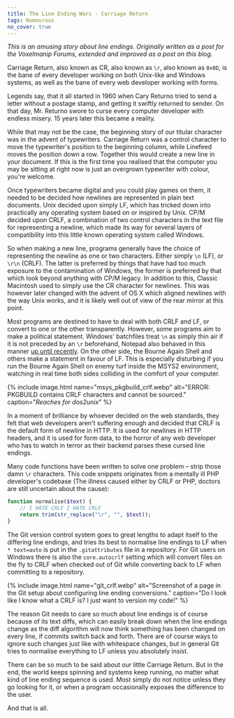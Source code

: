 ```yaml
---
title: The Line Ending Wars - Carriage Return
tags: Humourous
no_cover: true
---
```


*This is an amusing story about line endings. Originally written as a post for the Voxelmanip Forums, extended and improved as a post on this blog.*

Carriage Return, also known as CR, also known as `\r`, also known as `0x0D`, is the bane of every developer working on both Unix-like and Windows systems, as well as the bane of every web developer working with forms.

<!--more-->

Legends say, that it all started in 1960 when Cary Returno tried to send a letter without a postage stamp, and getting it swiftly returned to sender. On that day, Mr. Returno swore to curse every computer developer with endless misery. 15 years later this became a reality.

While that may not be the case, the beginning story of our titular character was in the advent of typewriters. Carriage Return was a control character to move the typewriter's position to the beginning column, while Linefeed moves the position down a row. Together this would create a new line in your document. If this is the first time you realised that the computer you may be sitting at right now is just an overgrown typewriter with colour, you're welcome.

Once typewriters became digital and you could play games on them, it needed to be decided how newlines are represented in plain text documents. Unix decided upon simply LF, which has tricked down into practically any operating system based on or inspired by Unix. CP/M decided upon CRLF, a combination of two control characters in the text file for representing a newline, which made its way for several layers of compatibility into this little known operating system called Windows.

So when making a new line, programs generally have the choice of representing the newline as one or two characters. Either simply `\n` (LF), or `\r\n` (CRLF). The latter is preferred by things that have had too much exposure to the contamination of Windows, the former is preferred by that which look beyond anything with CP/M legacy. In addition to this, Classic Macintosh used to simply use the CR character for newlines. This was however later changed with the advent of OS X which aligned newlines with the way Unix works, and it is likely well out of view of the rear mirror at this point.

Most programs are destined to have to deal with both CRLF and LF, or convert to one or the other transparently. However, some programs aim to make a political statement. Windows' batchfiles treat `\n` as simply thin air if it is not preceded by an `\r` beforehand, Notepad also behaved in this manner [up until recently](https://devblogs.microsoft.com/commandline/extended-eol-in-notepad/). On the other side, the Bourne Again Shell and others make a statement in favour of LF. This is especially disturbing if you run the Bourne Again Shell on enemy turf inside the MSYS2 environment, watching in real time both sides colliding in the comfort of your computer.

{% include image.html
	name="msys_pkgbuild_crlf.webp"
	alt="ERROR: PKGBUILD contains CRLF characters and cannot be sourced."
	caption="*Reaches for dos2unix*" %}

In a moment of brilliance by whoever decided on the web standards, they felt that web developers aren't suffering enough and decided that CRLF is the default form of newline in HTTP. It is used for newlines in HTTP headers, and it is used for form data, to the horror of any web developer who has to watch in terror as their backend parses these cursed line endings.

Many code functions have been written to solve one problem &ndash; strip those damn `\r` characters. This code snippets originates from a mentally ill PHP developer's codebase (The illness caused either by CRLF or PHP, doctors are still uncertain about the cause):

```php
function normalise($text) {
	// I HATE CRLF I HATE CRLF
	return trim(str_replace("\r", "", $text));
}
```

The Git version control system goes to great lengths to adapt itself to the differing line endings, and tries its best to normalise line endings to LF when `* text=auto` is put in the `.gitattributes` file in a repository. For Git users on Windows there is also the `core.autocrlf` setting which will convert files on the fly to CRLF when checked out of Git while converting back to LF when committing to a repository.

{% include image.html
	name="git_crlf.webp"
	alt="Screenshot of a page in the Git setup about configuring line ending conversions."
	caption="Do I look like I know what a CRLF is? I just want to version my code!" %}

The reason Git needs to care so much about line endings is of course because of its text diffs, which can easily break down when the line endings change as the diff algorithm will now think something has been changed on every line, if commits switch back and forth. There are of course ways to ignore such changes just like with whitespace changes, but in general Git tries to normalise everything to LF unless you absolutely insist.

There can be so much to be said about our little Carriage Return. But in the end, the world keeps spinning and systems keep running, no matter what kind of line ending sequence is used. Most simply do not notice unless they go looking for it, or when a program occasionally exposes the difference to the user.

And that is all.

